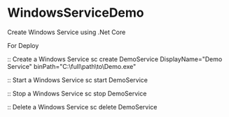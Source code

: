 # WindowsServiceDemo
Create Windows Service using .Net Core

For Deploy

:: Create a Windows Service
sc create DemoService DisplayName="Demo Service" binPath="C:\full\path\to\Demo.exe"

:: Start a Windows Service
sc start DemoService

:: Stop a Windows Service
sc stop DemoService

:: Delete a Windows Service
sc delete DemoService
